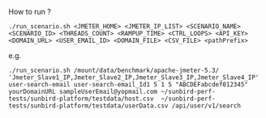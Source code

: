 How to run ?

```./run_scenario.sh <JMETER_HOME> <JMETER_IP_LIST> <SCENARIO_NAME> <SCENARIO_ID> <THREADS_COUNT> <RAMPUP_TIME> <CTRL_LOOPS> <API_KEY> <DOMAIN_URL> <USER_EMAIL_ID> <DOMAIN_FILE> <CSV_FILE> <pathPrefix> ```

e.g.

```./run_scenario.sh /mount/data/benchmark/apache-jmeter-5.3/ 'Jmeter_Slave1_IP,Jmeter_Slave2_IP,Jmeter_Slave3_IP,Jmeter_Slave4_IP' user-search-email user-search-email_Id1 5 1 5 "ABCDEFabcdef012345" yourDomainURL sampleUserEmail@yopmail.com ~/sunbird-perf-tests/sunbird-platform/testdata/host.csv  ~/sunbird-perf-tests/sunbird-platform/testdata/userData.csv /api/user/v1/search```
